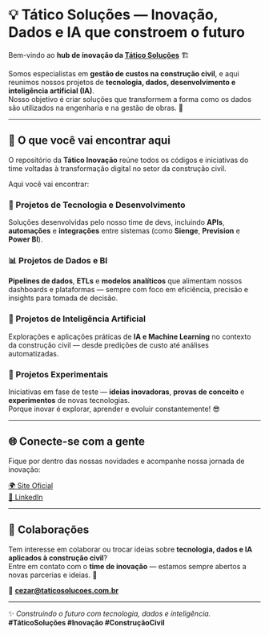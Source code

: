 # 💡 Tático Soluções — Inovação, Dados e IA que constroem o futuro

Bem-vindo ao **hub de inovação da [Tático Soluções](https://taticosolucoes.com/)** 🏗️

Somos especialistas em **gestão de custos na construção civil**, e aqui reunimos nossos projetos de **tecnologia, dados, desenvolvimento e inteligência artificial (IA)**.  
Nosso objetivo é criar soluções que transformem a forma como os dados são utilizados na engenharia e na gestão de obras. 🚀

---

## 🧭 O que você vai encontrar aqui

O repositório da **Tático Inovação** reúne todos os códigos e iniciativas do time voltadas à transformação digital no setor da construção civil.

Aqui você vai encontrar:

### 🧱 Projetos de Tecnologia e Desenvolvimento
Soluções desenvolvidas pelo nosso time de devs, incluindo **APIs**, **automações** e **integrações** entre sistemas (como **Sienge**, **Prevision** e **Power BI**).

### 📊 Projetos de Dados e BI
**Pipelines de dados**, **ETLs** e **modelos analíticos** que alimentam nossos dashboards e plataformas — sempre com foco em eficiência, precisão e insights para tomada de decisão.

### 🧠 Projetos de Inteligência Artificial
Explorações e aplicações práticas de **IA e Machine Learning** no contexto da construção civil — desde predições de custo até análises automatizadas.

### 🔬 Projetos Experimentais
Iniciativas em fase de teste — **ideias inovadoras**, **provas de conceito** e **experimentos** de novas tecnologias.  
Porque inovar é explorar, aprender e evoluir constantemente! 😎

---

## 🌐 Conecte-se com a gente

Fique por dentro das nossas novidades e acompanhe nossa jornada de inovação:

[🌍 Site Oficial](https://taticosolucoes.com/)  
[💼 LinkedIn](https://www.linkedin.com/company/taticosolucoes/)  

---

## 🤝 Colaborações

Tem interesse em colaborar ou trocar ideias sobre **tecnologia, dados e IA aplicados à construção civil**?  
Entre em contato com o **time de inovação** — estamos sempre abertos a novas parcerias e ideias. 💬

📩 **cezar@taticosolucoes.com.br**

---

✨ *Construindo o futuro com tecnologia, dados e inteligência.*  
**#TáticoSoluções #Inovação #ConstruçãoCivil**
